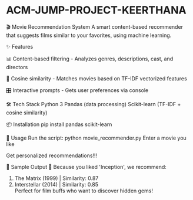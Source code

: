 # ACM-JUMP-PROJECT-KEERTHANA

🎬 Movie Recommendation System
A smart content-based recommender that suggests films similar to your favorites, using machine learning.

✨ Features

📊 Content-based filtering - Analyzes genres, descriptions, cast, and directors

🧠 Cosine similarity - Matches movies based on TF-IDF vectorized features

🎛️ Interactive prompts - Gets user preferences via console

🛠️ Tech Stack
Python 3
Pandas (data processing)
Scikit-learn (TF-IDF + cosine similarity)

📦 Installation
pip install pandas scikit-learn

🚀 Usage
Run the script:
python movie_recommender.py
Enter a movie you like

Get personalized recommendations!!!

🌟 Sample Output
🎉 Because you liked 'Inception', we recommend:  
1. The Matrix (1999) | Similarity: 0.87  
2. Interstellar (2014) | Similarity: 0.85  
Perfect for film buffs who want to discover hidden gems!
